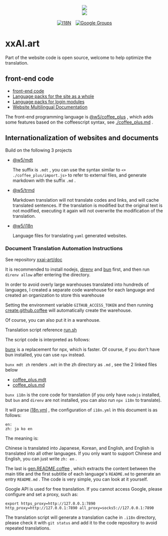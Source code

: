 <p align="center"><a href="https://xxai.art"><img src="https://cdn.jsdelivr.net/gh/xxai-art/doc/logo.svg"/></a><br/><a href="https://xxai.art"><img src="https://cdn.jsdelivr.net/gh/xxai-art/doc/xxai.svg"/></a></p><p align="center"><a href="https://github.com/xxai-art/doc#readme"><img alt="I18N" src="https://cdn.jsdelivr.net/gh/wactax/img/t.svg"/></a>　<a href="https://groups.google.com/u/0/g/xxai-art"><img alt="Google Groups" src="https://cdn.jsdelivr.net/gh/wactax/img/g-groups.svg"/></a></p>

# xxAI.art

Part of the website code is open source, welcome to help optimize the translation.

## front-end code

* [front-end code](https://github.com/xxai-art/web)
* [Language packs for the site as a whole](https://github.com/xxai-art/web/tree/main/i18n)
* [Language packs for login modules](https://github.com/wacpkg/user/tree/main/ui.i18n)
* [Website Multilingual Documentation](https://github.com/xxai-doc)

The front-end programming language is [@w5/coffee_plus](http://npmjs.com/@w5/coffee_plus) , which adds some features based on the coffeescript syntax, see [./coffee_plus.md](./coffee_plus.md) .

## Internationalization of websites and documents

Build on the following 3 projects

* [@w5/mdt](https://www.npmjs.com/package/@w5/mdt)

  The suffix is `.mdt` , you can use the syntax similar to `<+ ./coffee_plus/import.js>` to refer to external files, and generate markdown with the suffix `.md` .

* [@w5/trmd](https://www.npmjs.com/package/@w5/trmd)

  Markdown translation will not translate codes and links, and will cache translated sentences. If the translation is modified but the original text is not modified, executing it again will not overwrite the modification of the translation.

* [@w5/i18n](https://www.npmjs.com/package/@w5/i18n)

  Language files for translating `yaml` generated websites.

### Document Translation Automation Instructions

See repository [xxai-art/doc](https://github.com/xxai-art/doc)

It is recommended to install nodejs, [direnv](https://direnv.net) and [bun](https://github.com/oven-sh/bun) first, and then run `direnv allow` after entering the directory.

In order to avoid overly large warehouses translated into hundreds of languages, I created a separate code warehouse for each language and created an organization to store this warehouse

Setting the environment variable `GITHUB_ACCESS_TOKEN` and then running [create.github.coffee](https://github.com/xxai-art/doc/blob/main/create.github.coffee) will automatically create the warehouse.

Of course, you can also put it in a warehouse.

Translation script reference [run.sh](https://github.com/xxai-art/doc/blob/main/run.sh)

The script code is interpreted as follows:

[bunx](https://bun.sh/docs/cli/bunx) is a replacement for npx, which is faster. Of course, if you don't have bun installed, you can use `npx` instead.

`bunx mdt zh` renders `.mdt` in the zh directory as `.md` , see the 2 linked files below

* [coffee_plus.mdt](https://github.com/xxai-doc/zh/blob/main/coffee_plus.mdt)
* [coffee_plus.md](https://github.com/xxai-doc/zh/blob/main/coffee_plus.md)

`bunx i18n` is the core code for translation (if you only have `nodejs` installed, but `bun` and `direnv` are not installed, you can also run `npx i18n` to translate).

It will parse [i18n.yml](https://github.com/xxai-art/doc/blob/main/i18n.yml) , the configuration of `i18n.yml` in this document is as follows:

```
en:
zh: ja ko en
```

The meaning is:

Chinese is translated into Japanese, Korean, and English, and English is translated into all other languages. If you only want to support Chinese and English, you can just write `zh: en` .

The last is [gen.README.coffee](https://github.com/xxai-art/doc/blob/main/gen.README.coffee) , which extracts the content between the main title and the first subtitle of each language's `README.md` to generate an entry `README.md` . The code is very simple, you can look at it yourself.

Google API is used for free translation. If you cannot access Google, please configure and set a proxy, such as:

```
export https_proxy=http://127.0.0.1:7890 http_proxy=http://127.0.0.1:7890 all_proxy=socks5://127.0.0.1:7890
```

The translation script will generate a translation cache in `.i18n` directory, please check it with `git status` and add it to the code repository to avoid repeated translations.
